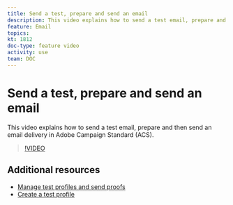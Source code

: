 ```yaml
---
title: Send a test, prepare and send an email
description: This video explains how to send a test email, prepare and then send an email delivery in Adobe Campaign Standard (ACS). 
feature: Email  
topics:
kt: 1812
doc-type: feature video
activity: use
team: DOC
---
```


# Send a test, prepare and send an email

This video explains how to send a test email, prepare and then send an email delivery in Adobe Campaign Standard (ACS).

>[!VIDEO](https://video.tv.adobe.com/v/24013/)

## Additional resources

* [Manage test profiles and send proofs](https://docs.adobe.com/content/help/en/campaign-standard/using/testing-and-sending/preparing-and-testing-messages/managing-test-profiles-and-sending-proofs.html)
* [Create a test profile](/help/guides/profiles-and-audiences/creating-a-profile.md)
  